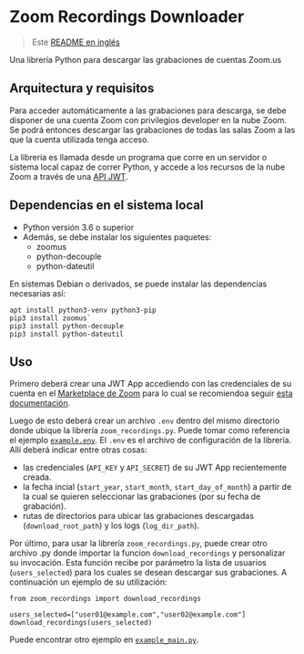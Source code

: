 # Zoom Recordings Downloader

> Este [README en inglés](README.md)

Una librería Python para descargar las grabaciones de cuentas Zoom.us

## Arquitectura y requisitos

Para acceder automáticamente a las grabaciones para descarga, se debe disponer de una cuenta Zoom con privilegios developer en la nube Zoom. Se podrá entonces descargar las grabaciones de todas las salas Zoom a las que la cuenta utilizada tenga acceso. 

La librería es llamada desde un programa que corre en un servidor o sistema local capaz de correr Python, y accede a los recursos de la nube Zoom a través de una [API JWT](https://marketplace.zoom.us/docs/guides/auth/jwt).


## Dependencias en el sistema local

* Python versión 3.6 o superior
* Además, se debe instalar los siguientes paquetes:
   * zoomus
   * python-decouple
   * python-dateutil

En sistemas Debian o derivados, se puede instalar las dependencias necesarias así:
```
apt install python3-venv python3-pip
pip3 install zoomus`
pip3 install python-decouple
pip3 install python-dateutil
```

## Uso

Primero deberá crear una JWT App accediendo con las credenciales de su cuenta en el [Marketplace de Zoom](https://marketplace.zoom.us/) para lo cual se recomiendoa seguir [esta documentación](https://marketplace.zoom.us/docs/guides/build/jwt-app).

Luego de esto deberá crear un archivo `.env` dentro del mismo directorio donde ubique la librería `zoom_recordings.py`. Puede tomar como referencia el ejemplo [`example.env`](example.env). El `.env` es el archivo de configuración de la librería. Allí deberá indicar entre otras cosas:
* las credenciales (`API_KEY` y `API_SECRET`) de su JWT App recientemente creada.
* la fecha incial (`start_year`, `start_month`, `start_day_of_month`) a partir de la cual se quieren seleccionar las grabaciones (por su fecha de grabación).
* rutas de directorios para ubicar las grabaciones descargadas (`download_root_path`) y los logs (`log_dir_path`).

Por último, para usar la librería `zoom_recordings.py`, puede crear otro archivo .py donde importar la funcion `download_recordings` y personalizar su invocación. Esta función recibe por parámetro la lista de usuarios (`users_selected`) para los cuales se desean descargar sus grabaciones. A continuación un ejemplo de su utilización:

```
from zoom_recordings import download_recordings

users_selected=["user01@example.com","user02@example.com"]
download_recordings(users_selected)
```

Puede encontrar otro ejemplo en [`example_main.py`](example_main.py).

